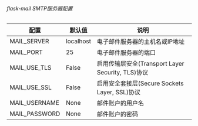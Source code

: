 ###### flask-mail SMTP服务器配置

| 配置          | 默认值    | 说明                                              |
| ------------- | --------- | ------------------------------------------------- |
| MAIL_SERVER   | localhost | 电子邮件服务器的主机名或IP地址                    |
| MAIL_PORT     | 25        | 电子邮件服务器的端口                              |
| MAIL_USE_TLS  | False     | 启用传输层安全(Transport Layer Security, TLS)协议 |
| MAIL_USE_SSL  | False     | 启用安全套接层(Secure Sockets Layer, SSL)协议     |
| MAIL_USERNAME | None      | 邮件账户的用户名                                  |
| MAIL_PASSWORD | None      | 邮件账户的密码                                    |


